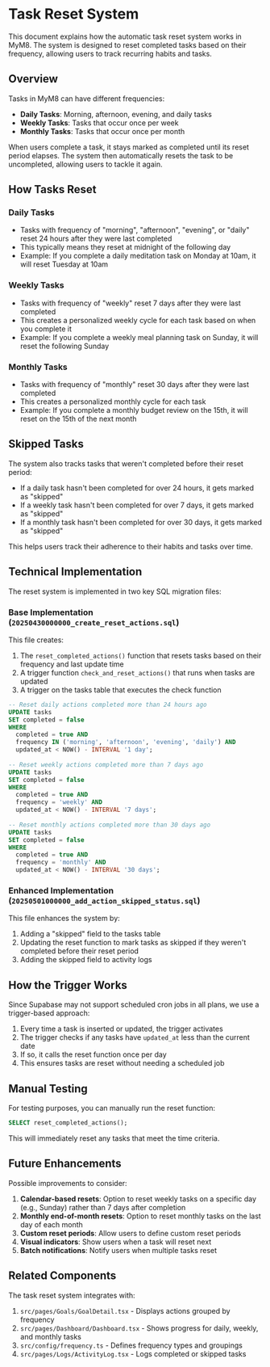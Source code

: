 # Task Reset System

This document explains how the automatic task reset system works in MyM8. The system is designed to reset completed tasks based on their frequency, allowing users to track recurring habits and tasks.

## Overview

Tasks in MyM8 can have different frequencies:
- **Daily Tasks**: Morning, afternoon, evening, and daily tasks
- **Weekly Tasks**: Tasks that occur once per week
- **Monthly Tasks**: Tasks that occur once per month

When users complete a task, it stays marked as completed until its reset period elapses. The system then automatically resets the task to be uncompleted, allowing users to tackle it again.

## How Tasks Reset

### Daily Tasks

- Tasks with frequency of "morning", "afternoon", "evening", or "daily" reset 24 hours after they were last completed
- This typically means they reset at midnight of the following day
- Example: If you complete a daily meditation task on Monday at 10am, it will reset Tuesday at 10am

### Weekly Tasks

- Tasks with frequency of "weekly" reset 7 days after they were last completed
- This creates a personalized weekly cycle for each task based on when you complete it
- Example: If you complete a weekly meal planning task on Sunday, it will reset the following Sunday

### Monthly Tasks

- Tasks with frequency of "monthly" reset 30 days after they were last completed
- This creates a personalized monthly cycle for each task
- Example: If you complete a monthly budget review on the 15th, it will reset on the 15th of the next month

## Skipped Tasks

The system also tracks tasks that weren't completed before their reset period:

- If a daily task hasn't been completed for over 24 hours, it gets marked as "skipped"
- If a weekly task hasn't been completed for over 7 days, it gets marked as "skipped"
- If a monthly task hasn't been completed for over 30 days, it gets marked as "skipped"

This helps users track their adherence to their habits and tasks over time.

## Technical Implementation

The reset system is implemented in two key SQL migration files:

### Base Implementation (`20250430000000_create_reset_actions.sql`)

This file creates:
1. The `reset_completed_actions()` function that resets tasks based on their frequency and last update time
2. A trigger function `check_and_reset_actions()` that runs when tasks are updated
3. A trigger on the tasks table that executes the check function

```sql
-- Reset daily actions completed more than 24 hours ago
UPDATE tasks 
SET completed = false 
WHERE 
  completed = true AND 
  frequency IN ('morning', 'afternoon', 'evening', 'daily') AND 
  updated_at < NOW() - INTERVAL '1 day';
  
-- Reset weekly actions completed more than 7 days ago
UPDATE tasks 
SET completed = false 
WHERE 
  completed = true AND 
  frequency = 'weekly' AND 
  updated_at < NOW() - INTERVAL '7 days';
  
-- Reset monthly actions completed more than 30 days ago
UPDATE tasks 
SET completed = false 
WHERE 
  completed = true AND 
  frequency = 'monthly' AND 
  updated_at < NOW() - INTERVAL '30 days';
```

### Enhanced Implementation (`20250501000000_add_action_skipped_status.sql`)

This file enhances the system by:
1. Adding a "skipped" field to the tasks table
2. Updating the reset function to mark tasks as skipped if they weren't completed before their reset period
3. Adding the skipped field to activity logs

## How the Trigger Works

Since Supabase may not support scheduled cron jobs in all plans, we use a trigger-based approach:

1. Every time a task is inserted or updated, the trigger activates
2. The trigger checks if any tasks have `updated_at` less than the current date
3. If so, it calls the reset function once per day
4. This ensures tasks are reset without needing a scheduled job

## Manual Testing

For testing purposes, you can manually run the reset function:

```sql
SELECT reset_completed_actions();
```

This will immediately reset any tasks that meet the time criteria.

## Future Enhancements

Possible improvements to consider:

1. **Calendar-based resets**: Option to reset weekly tasks on a specific day (e.g., Sunday) rather than 7 days after completion
2. **Monthly end-of-month resets**: Option to reset monthly tasks on the last day of each month
3. **Custom reset periods**: Allow users to define custom reset periods
4. **Visual indicators**: Show users when a task will reset next
5. **Batch notifications**: Notify users when multiple tasks reset

## Related Components

The task reset system integrates with:

1. `src/pages/Goals/GoalDetail.tsx` - Displays actions grouped by frequency
2. `src/pages/Dashboard/Dashboard.tsx` - Shows progress for daily, weekly, and monthly tasks
3. `src/config/frequency.ts` - Defines frequency types and groupings
4. `src/pages/Logs/ActivityLog.tsx` - Logs completed or skipped tasks 